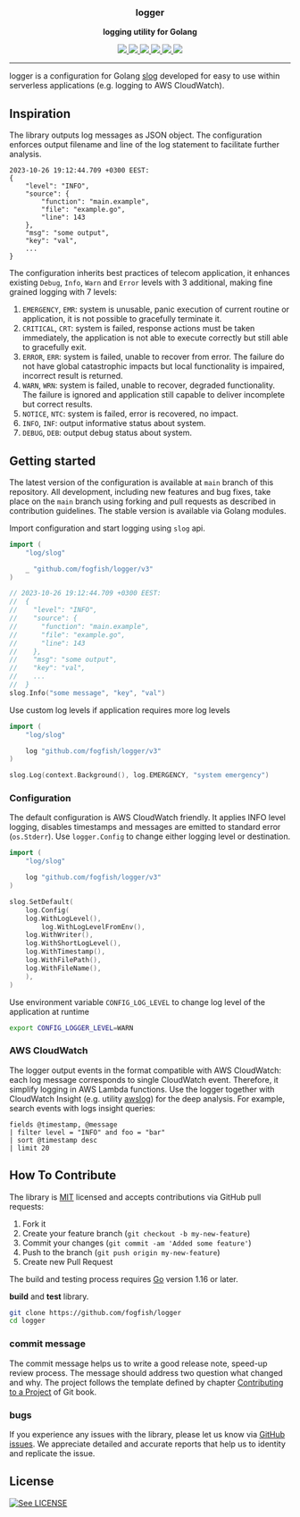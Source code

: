 <p align="center">
  <h3 align="center">logger</h3>
  <p align="center"><strong>logging utility for Golang</strong></p>

  <p align="center">
    <!-- Documentation -->
    <a href="http://godoc.org/github.com/fogfish/logger">
      <img src="https://godoc.org/github.com/fogfish/logger?status.svg" />
    </a>
    <!-- Build Status  -->
    <a href="https://github.com/fogfish/logger/actions/">
      <img src="https://github.com/fogfish/logger/workflows/build/badge.svg" />
    </a>
    <!-- GitHub -->
    <a href="http://github.com/fogfish/logger">
      <img src="https://img.shields.io/github/last-commit/fogfish/logger.svg" />
    </a>
    <!-- Coverage -->
    <a href="https://coveralls.io/github/fogfish/logger?branch=main">
      <img src="https://coveralls.io/repos/github/fogfish/logger/badge.svg?branch=main" />
    </a>
    <!-- Go Card -->
    <a href="https://goreportcard.com/report/github.com/fogfish/logger">
      <img src="https://goreportcard.com/badge/github.com/fogfish/logger" />
    </a>
    <!-- Maintainability -->
    <a href="https://codeclimate.com/github/fogfish/logger/maintainability">
      <img src="https://api.codeclimate.com/v1/badges/df33ca9c2f9661803f78/maintainability" />
    </a>
  </p>
</p>

---

logger is a configuration for Golang [slog](https://pkg.go.dev/log/slog) developed for easy to use within serverless applications (e.g. logging to AWS CloudWatch).


## Inspiration

The library outputs log messages as JSON object. The configuration enforces output filename and line of the log statement to facilitate further analysis.

```
2023-10-26 19:12:44.709 +0300 EEST:
{
    "level": "INFO",
    "source": {
        "function": "main.example",
        "file": "example.go",
        "line": 143
    },
    "msg": "some output",
    "key": "val",
    ...
}
```

The configuration inherits best practices of telecom application, it enhances existing `Debug`, `Info`, `Warn` and `Error` levels with 3 additional, making fine grained logging with 7 levels:

1. `EMERGENCY`, `EMR`: system is unusable, panic execution of current routine or application, it is not possible to gracefully terminate it.
2. `CRITICAL`, `CRT`: system is failed, response actions must be taken immediately, the application is not able to execute correctly but still able to gracefully exit.
3. `ERROR`, `ERR`: system is failed, unable to recover from error. The failure do not have global catastrophic impacts but local functionality is impaired, incorrect result is returned.
4. `WARN`, `WRN`: system is failed, unable to recover, degraded functionality. The failure is ignored and application still capable to deliver incomplete but correct results.
5. `NOTICE`, `NTC`: system is failed, error is recovered, no impact.
6. `INFO`, `INF`: output informative status about system.
7. `DEBUG`, `DEB`: output debug status about system.


## Getting started

The latest version of the configuration is available at `main` branch of this repository. All development, including new features and bug fixes, take place on the `main` branch using forking and pull requests as described in contribution guidelines. The stable version is available via Golang modules.

Import configuration and start logging using `slog` api.

```go
import (
	"log/slog"

	_ "github.com/fogfish/logger/v3"
)

// 2023-10-26 19:12:44.709 +0300 EEST:
//  {
//    "level": "INFO",
//    "source": {
//      "function": "main.example",
//      "file": "example.go",
//      "line": 143
//    },
//    "msg": "some output",
//    "key": "val",
//    ...    
//  }
slog.Info("some message", "key", "val")
```

Use custom log levels if application requires more log levels

```go
import (
	"log/slog"

	log "github.com/fogfish/logger/v3"
)

slog.Log(context.Background(), log.EMERGENCY, "system emergency")
```

### Configuration

The default configuration is AWS CloudWatch friendly. It applies INFO level logging, disables timestamps and messages are emitted to standard error (`os.Stderr`). Use `logger.Config` to change either logging level or destination. 

```go
import (
	"log/slog"

	log "github.com/fogfish/logger/v3"
)

slog.SetDefault(
	log.Config(
    log.WithLogLevel(),
		log.WithLogLevelFromEnv(),
    log.WithWriter(),
    log.WithShortLogLevel(),
    log.WithTimestamp(),
    log.WithFilePath(),
    log.WithFileName(),
	),
)
```

Use environment variable `CONFIG_LOG_LEVEL` to change log level of the application at runtime

```bash
export CONFIG_LOGGER_LEVEL=WARN
```


### AWS CloudWatch

The logger output events in the format compatible with AWS CloudWatch: each log message corresponds to single CloudWatch event. Therefore, it simplify logging in AWS Lambda functions. Use the logger together with CloudWatch Insight (e.g. utility [awslog](https://github.com/fogfish/awslog)) for the deep analysis. For example, search events with logs insight queries:

```
fields @timestamp, @message
| filter level = "INFO" and foo = "bar"
| sort @timestamp desc
| limit 20
```

## How To Contribute

The library is [MIT](LICENSE) licensed and accepts contributions via GitHub pull requests:

1. Fork it
2. Create your feature branch (`git checkout -b my-new-feature`)
3. Commit your changes (`git commit -am 'Added some feature'`)
4. Push to the branch (`git push origin my-new-feature`)
5. Create new Pull Request

The build and testing process requires [Go](https://golang.org) version 1.16 or later.

**build** and **test** library.

```bash
git clone https://github.com/fogfish/logger
cd logger
```

### commit message

The commit message helps us to write a good release note, speed-up review process. The message should address two question what changed and why. The project follows the template defined by chapter [Contributing to a Project](http://git-scm.com/book/ch5-2.html) of Git book.

### bugs

If you experience any issues with the library, please let us know via [GitHub issues](https://github.com/fogfish/logger/issue). We appreciate detailed and accurate reports that help us to identity and replicate the issue. 


## License

[![See LICENSE](https://img.shields.io/github/license/fogfish/logger.svg?style=for-the-badge)](LICENSE)
